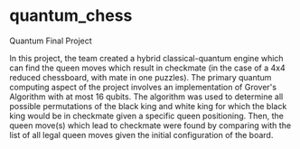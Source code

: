 # quantum_chess
Quantum Final Project

In this project, the team created a hybrid classical-quantum engine which can find the queen moves which result in checkmate (in the case of a 4x4 reduced chessboard, with mate in one puzzles). The primary quantum computing aspect of the project involves an implementation of Grover's Algorithm with at most 16 qubits. The algorithm was used to determine all possible permutations of the black king and white king for which the black king would be in checkmate given a specific queen positioning. Then, the queen move(s) which lead to checkmate were found by comparing with the list of all legal queen moves given the initial configuration of the board.
